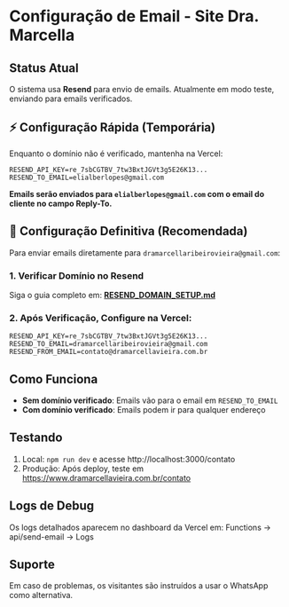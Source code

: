 # Configuração de Email - Site Dra. Marcella

## Status Atual
O sistema usa **Resend** para envio de emails. Atualmente em modo teste, enviando para emails verificados.

## ⚡ Configuração Rápida (Temporária)
Enquanto o domínio não é verificado, mantenha na Vercel:
```
RESEND_API_KEY=re_7sbCGTBV_7tw3BxtJGVt3g5E26K13...
RESEND_TO_EMAIL=elialberlopes@gmail.com
```
**Emails serão enviados para `elialberlopes@gmail.com` com o email do cliente no campo Reply-To.**

## 🚀 Configuração Definitiva (Recomendada)
Para enviar emails diretamente para `dramarcellaribeirovieira@gmail.com`:

### 1. Verificar Domínio no Resend
Siga o guia completo em: **[RESEND_DOMAIN_SETUP.md](./RESEND_DOMAIN_SETUP.md)**

### 2. Após Verificação, Configure na Vercel:
```
RESEND_API_KEY=re_7sbCGTBV_7tw3BxtJGVt3g5E26K13...
RESEND_TO_EMAIL=dramarcellaribeirovieira@gmail.com
RESEND_FROM_EMAIL=contato@dramarcellavieira.com.br
```

## Como Funciona
- **Sem domínio verificado**: Emails vão para o email em `RESEND_TO_EMAIL`
- **Com domínio verificado**: Emails podem ir para qualquer endereço

## Testando
1. Local: `npm run dev` e acesse http://localhost:3000/contato
2. Produção: Após deploy, teste em https://www.dramarcellavieira.com.br/contato

## Logs de Debug
Os logs detalhados aparecem no dashboard da Vercel em:
Functions → api/send-email → Logs

## Suporte
Em caso de problemas, os visitantes são instruídos a usar o WhatsApp como alternativa.